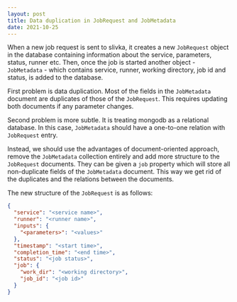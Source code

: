 ```yaml
---
layout: post
title: Data duplication in JobRequest and JobMetadata
date: 2021-10-25
---
```


When a new job request is sent to slivka, it creates a new `JobRequest`
object in the database containing information about the service,
parameters, status, runner etc. Then, once the job is started another
object - `JobMetadata` - which contains service, runner, 
working directory, job id and status, is added to the database.

First problem is data duplication. Most of the fields in the
`JobMetadata` document are duplicates of those of the `JobRequest`.
This requires updating both documents if any parameter changes.

Second problem is more subtle. It is treating mongodb as a relational
database. In this case, `JobMetadata` should have a one-to-one relation
with `JobRequest` entry.

Instead, we should use the advantages of document-oriented
approach, remove the `JobMetadata` collection entirely and add
more structure to the `JobRequest` documents. They can be given
a `job` property which will store all non-duplicate fields of the
`JobMetadata` document. This way we get rid of the duplicates
and the relations between the documents.

The new structure of the `JobRequest` is as follows:

~~~json
{
  "service": "<service name>",
  "runner": "<runner name>",
  "inputs": {
    "<parameters>": "<values>"
  },
  "timestamp": "<start time>",
  "completion_time": "<end time>",
  "status": "<job status>",
  "job": {
    "work_dir": "<working directory>",
    "job_id": "<job id>"
  }
}
~~~